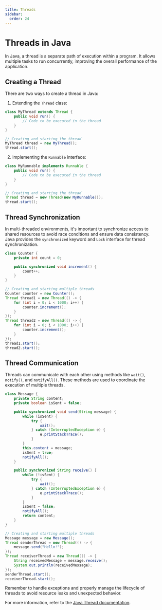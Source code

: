 ```yaml
---
title: Threads
sidebar:
  order: 24
---
```

# Threads in Java

In Java, a thread is a separate path of execution within a program. It allows multiple tasks to run concurrently, improving the overall performance of the application.

## Creating a Thread

There are two ways to create a thread in Java:

1. Extending the `Thread` class:
```java
class MyThread extends Thread {
    public void run() {
        // Code to be executed in the thread
    }
}

// Creating and starting the thread
MyThread thread = new MyThread();
thread.start();
```

2. Implementing the `Runnable` interface:
```java
class MyRunnable implements Runnable {
    public void run() {
        // Code to be executed in the thread
    }
}

// Creating and starting the thread
Thread thread = new Thread(new MyRunnable());
thread.start();
```

## Thread Synchronization

In multi-threaded environments, it's important to synchronize access to shared resources to avoid race conditions and ensure data consistency. Java provides the `synchronized` keyword and `Lock` interface for thread synchronization.

```java
class Counter {
    private int count = 0;

    public synchronized void increment() {
        count++;
    }
}

// Creating and starting multiple threads
Counter counter = new Counter();
Thread thread1 = new Thread(() -> {
    for (int i = 0; i < 1000; i++) {
        counter.increment();
    }
});
Thread thread2 = new Thread(() -> {
    for (int i = 0; i < 1000; i++) {
        counter.increment();
    }
});
thread1.start();
thread2.start();
```

## Thread Communication

Threads can communicate with each other using methods like `wait()`, `notify()`, and `notifyAll()`. These methods are used to coordinate the execution of multiple threads.

```java
class Message {
    private String content;
    private boolean isSent = false;

    public synchronized void send(String message) {
        while (isSent) {
            try {
                wait();
            } catch (InterruptedException e) {
                e.printStackTrace();
            }
        }
        this.content = message;
        isSent = true;
        notifyAll();
    }

    public synchronized String receive() {
        while (!isSent) {
            try {
                wait();
            } catch (InterruptedException e) {
                e.printStackTrace();
            }
        }
        isSent = false;
        notifyAll();
        return content;
    }
}

// Creating and starting multiple threads
Message message = new Message();
Thread senderThread = new Thread(() -> {
    message.send("Hello!");
});
Thread receiverThread = new Thread(() -> {
    String receivedMessage = message.receive();
    System.out.println(receivedMessage);
});
senderThread.start();
receiverThread.start();
```

Remember to handle exceptions and properly manage the lifecycle of threads to avoid resource leaks and unexpected behavior.

For more information, refer to the [Java Thread documentation](https://docs.oracle.com/en/java/javase/11/docs/api/java.base/java/lang/Thread.html).
